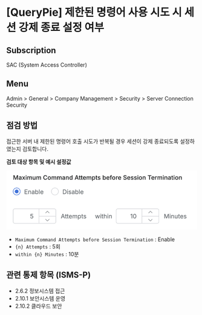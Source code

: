 # [QueryPie] 제한된 명령어 사용 시도 시 세션 강제 종료 설정 여부

## Subscription 
SAC (System Access Controller)

## Menu 
Admin > General > Company Management > Security > Server Connection Security

## 점검 방법 
접근한 서버 내 제한된 명령어 호출 시도가 반복될 경우 세션이 강제 종료되도록 설정하였는지 검토합니다. 

**검토 대상 항목 및 예시 설정값**

![Maximum Command Attempts](images/sac-max-command-attempts.png)
- `Maximum Command Attempts before Session Termination` : Enable
- `{n} Attempts` : 5회
- `within {n} Minutes` : 10분

## 관련 통제 항목 (ISMS-P)
- 2.6.2 정보시스템 접근
- 2.10.1 보안시스템 운영
- 2.10.2 클라우드 보안